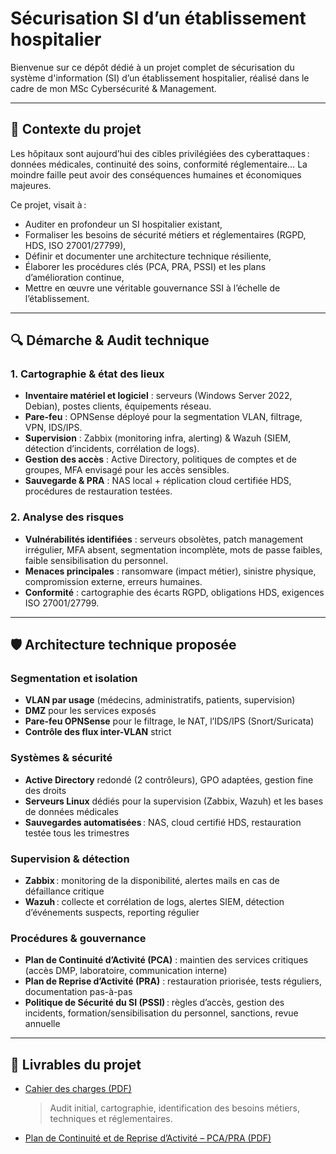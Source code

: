 # Sécurisation SI d’un établissement hospitalier

Bienvenue sur ce dépôt dédié à un projet complet de sécurisation du système d'information (SI) d’un établissement hospitalier, réalisé dans le cadre de mon MSc Cybersécurité & Management.

---

## 🏥 Contexte du projet

Les hôpitaux sont aujourd’hui des cibles privilégiées des cyberattaques : données médicales, continuité des soins, conformité réglementaire… La moindre faille peut avoir des conséquences humaines et économiques majeures.

Ce projet, visait à :
- Auditer en profondeur un SI hospitalier existant,
- Formaliser les besoins de sécurité métiers et réglementaires (RGPD, HDS, ISO 27001/27799),
- Définir et documenter une architecture technique résiliente,
- Élaborer les procédures clés (PCA, PRA, PSSI) et les plans d’amélioration continue,
- Mettre en œuvre une véritable gouvernance SSI à l’échelle de l’établissement.

---

## 🔍 Démarche & Audit technique

### 1. Cartographie & état des lieux

- **Inventaire matériel et logiciel** : serveurs (Windows Server 2022, Debian), postes clients, équipements réseau.
- **Pare-feu** : OPNSense déployé pour la segmentation VLAN, filtrage, VPN, IDS/IPS.
- **Supervision** : Zabbix (monitoring infra, alerting) & Wazuh (SIEM, détection d’incidents, corrélation de logs).
- **Gestion des accès** : Active Directory, politiques de comptes et de groupes, MFA envisagé pour les accès sensibles.
- **Sauvegarde & PRA** : NAS local + réplication cloud certifiée HDS, procédures de restauration testées.

### 2. Analyse des risques

- **Vulnérabilités identifiées** : serveurs obsolètes, patch management irrégulier, MFA absent, segmentation incomplète, mots de passe faibles, faible sensibilisation du personnel.
- **Menaces principales** : ransomware (impact métier), sinistre physique, compromission externe, erreurs humaines.
- **Conformité** : cartographie des écarts RGPD, obligations HDS, exigences ISO 27001/27799.

---

## 🛡️ Architecture technique proposée

### Segmentation et isolation

- **VLAN par usage** (médecins, administratifs, patients, supervision)
- **DMZ** pour les services exposés
- **Pare-feu OPNSense** pour le filtrage, le NAT, l’IDS/IPS (Snort/Suricata)
- **Contrôle des flux inter-VLAN** strict

### Systèmes & sécurité

- **Active Directory** redondé (2 contrôleurs), GPO adaptées, gestion fine des droits
- **Serveurs Linux** dédiés pour la supervision (Zabbix, Wazuh) et les bases de données médicales
- **Sauvegardes automatisées** : NAS, cloud certifié HDS, restauration testée tous les trimestres

### Supervision & détection

- **Zabbix** : monitoring de la disponibilité, alertes mails en cas de défaillance critique
- **Wazuh** : collecte et corrélation de logs, alertes SIEM, détection d’événements suspects, reporting régulier

### Procédures & gouvernance

- **Plan de Continuité d’Activité (PCA)** : maintien des services critiques (accès DMP, laboratoire, communication interne)
- **Plan de Reprise d’Activité (PRA)** : restauration priorisée, tests réguliers, documentation pas-à-pas
- **Politique de Sécurité du SI (PSSI)** : règles d’accès, gestion des incidents, formation/sensibilisation du personnel, sanctions, revue annuelle

---

## 📄 Livrables du projet

- [Cahier des charges (PDF)](https://github.com/KenziBoughadou/Securisation-SI-d-un-etablissement-hospitalier/blob/main/ProjetSSI%20-%20Cahier%20des%20charges.pdf)  
  > Audit initial, cartographie, identification des besoins métiers, techniques et réglementaires.

- [Plan de Continuité et de Reprise d’Activité – PCA/PRA (PDF)](https://github.com/KenziBoughadou/Securisation-SI-d-un-etablissement-hospitalier/blob/main/ProjetSSI%20-%20PCA%20PRA%20(1).pdf)

